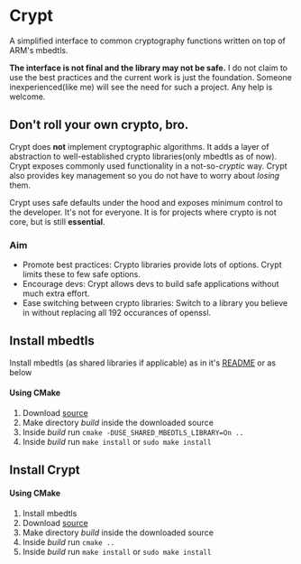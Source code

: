 # Crypt
A simplified interface to common cryptography functions written on top of ARM's mbedtls. 

**The interface is not final and the library may not be safe.** I do not claim to use the best practices and the current work is just the foundation. Someone inexperienced(like me) will see the need for such a project. Any help is welcome. 

## Don't roll your own crypto, bro. 
Crypt does **not** implement cryptographic algorithms. It adds a layer of abstraction to well-established crypto libraries(only mbedtls as of now). Crypt exposes commonly used functionality in a not-so-_cryptic_ way. Crypt also provides key management so you do not have to worry about _losing_ them. 

Crypt uses safe defaults under the hood and exposes minimum control to the developer. It's not for everyone. It is for projects where crypto is not core, but is still **essential**.

### Aim
* Promote best practices: Crypto libraries provide lots of options. Crypt limits these to few safe options.
* Encourage devs: Crypt allows devs to build safe applications without much extra effort.
* Ease switching between crypto libraries: Switch to a library you believe in without replacing all 192 occurances of openssl.

## Install mbedtls
Install mbedtls (as shared libraries if applicable) as in it's [README](https://github.com/ARMmbed/mbedtls#compiling) or as below 
#### Using CMake
1. Download [source](https://github.com/ARMmbed/mbedtls)
2. Make directory _build_ inside the downloaded source
3. Inside _build_ run `cmake -DUSE_SHARED_MBEDTLS_LIBRARY=On ..`
4. Inside _build_ run `make install` or `sudo make install`

## Install Crypt
#### Using CMake
1. Install mbedtls
2. Download [source](https://github.com/srinskit/Crypt)
3. Make directory _build_ inside the downloaded source
4. Inside _build_ run `cmake ..`
5. Inside _build_ run `make install` or `sudo make install`
